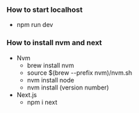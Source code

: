 ### How to start localhost

- npm run dev

### How to install nvm and next

- Nvm
    - brew install nvm
    - source $(brew --prefix nvm)/nvm.sh
    - nvm install node
    - nvm install (version number)
- Next.js
    - npm i next